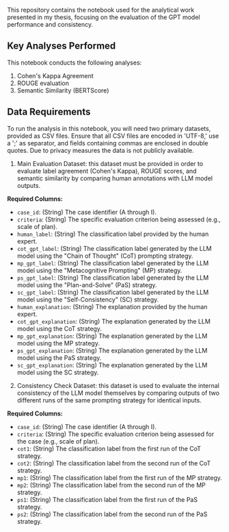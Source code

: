 This repository contains the notebook used for the analytical work presented in my thesis, focusing on the evaluation of the GPT model performance and consistency. 

## Key Analyses Performed
This notebook conducts the following analyses: 
1. Cohen's Kappa Agreement
2. ROUGE evaluation
3. Semantic Similarity (BERTScore)

## Data Requirements
To run the analysis in this notebook, you will need two primary datasets, provided as CSV files. Ensure that all CSV files are encoded in 'UTF-8,' use a ';' as separator, and fields containing commas are enclosed in double quotes. 
Due to privacy measures the data is not publicly available. 

1. Main Evaluation Dataset: this dataset must be provided in order to evaluate label agreement (Cohen's Kappa), ROUGE scores, and semantic similarity by comparing human annotations with LLM model outputs.

**Required Columns:**

* `case_id`: (String) The case identifier (A through I).
* `criteria`: (String) The specific evaluation criterion being assessed (e.g., scale of plan).
* `human_label`: (String) The classification label provided by the human expert.
* `cot_gpt_label`: (String) The classification label generated by the LLM model using the "Chain of Thought" (CoT) prompting strategy.
* `mp_gpt_label`: (String) The classification label generated by the LLM model using the "Metacognitive Prompting" (MP) strategy.
* `ps_gpt_label`: (String) The classification label generated by the LLM model using the "Plan-and-Solve" (PaS) strategy.
* `sc_gpt_label`: (String) The classification label generated by the LLM model using the "Self-Consistency" (SC) strategy.
* `human_explanation`: (String) The explanation provided by the human expert.
* `cot_gpt_explanation`: (String) The explanation generated by the LLM model using the CoT strategy.
* `mp_gpt_explanation`: (String) The explanation generated by the LLM model using the MP strategy.
* `ps_gpt_explanation`: (String) The explanation generated by the LLM model using the PaS strategy.
* `sc_gpt_explanation`: (String) The explanation generated by the LLM model using the SC strategy.

2. Consistency Check Dataset: this dataset is used to evaluate the internal consistency of the LLM model themselves by comparing outputs of two different runs of the same prompting strategy for identical inputs.

**Required Columns:**

* `case_id`: (String) The case identifier (A through I).
* `criteria`: (String) The specific evaluation criterion being assessed for the case (e.g., scale of plan).
* `cot1`: (String) The classification label from the first run of the CoT strategy.
* `cot2`: (String) The classification label from the second run of the CoT strategy.
* `mp1`: (String) The classification label from the first run of the MP strategy.
* `mp2`: (String) The classification label from the second run of the MP strategy.
* `ps1`: (String) The classification label from the first run of the PaS strategy.
* `ps2`: (String) The classification label from the second run of the PaS strategy.
   
